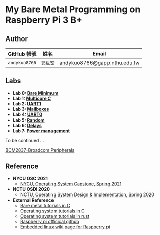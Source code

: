 # My Bare Metal Programming on Raspberry Pi 3 B+

## Author
| GitHub 帳號 | 姓名 | Email |
| ----------- | --- | --- |
| `andykuo8766` | `郭紘安` | andykuo8766@gapp.nthu.edu.tw |

## Labs
* **Lab 0: [Bare Minimum](https://hackmd.io/@AndyKuo/Lab0)**
* **Lab 1: [Multicore C](https://hackmd.io/@AndyKuo/Lab1)**
* **Lab 2: [UART1](https://hackmd.io/@AndyKuo/Lab2)**
* **Lab 3: [Mailboxes](https://hackmd.io/@AndyKuo/Lab3)**
* **Lab 4: [UART0](https://hackmd.io/@AndyKuo/Lab4)**
* **Lab 5: [Random](https://hackmd.io/@AndyKuo/Lab5)** 
* **Lab 6: [Delays](https://hackmd.io/@AndyKuo/Lab6)** 
* **Lab 7: [Power management](https://hackmd.io/@AndyKuo/Lab7)** 


To be continued ...

[BCM2837-Broadcom Peripherals](https://cs140e.sergio.bz/docs/BCM2837-ARM-Peripherals.pdf)

## Reference

* **NYCU OSC 2021**
	* [NYCU, Operating System Capstone, Spring 2021](https://grasslab.github.io/NYCU_Operating_System_Capstone/)
* **NCTU OSDI 2020**
	* [NCTU, Operating System Design & Implementation, Spring 2020](https://grasslab.github.io/osdi/en/index.html)
* **External Reference**	
	* [Bare metal tutorials in C](https://github.com/bztsrc/raspi3-tutorial)
	* [Operating system tutorials in C](https://github.com/s-matyukevich/raspberry-pi-os)
	* [Operating system tutorials in rust](https://github.com/rust-embedded/rust-raspi3-OS-tutorials)
	* [Raspberry pi officical github](https://github.com/raspberrypi/)
	* [Embedded linux wiki page for Raspberry pi](https://elinux.org/RPi_Hub)
	
	
